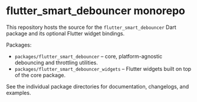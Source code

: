 # flutter_smart_debouncer monorepo

This repository hosts the source for the `flutter_smart_debouncer` Dart package and
its optional Flutter widget bindings.

Packages:

- `packages/flutter_smart_debouncer` – core, platform-agnostic debouncing and throttling utilities.
- `packages/flutter_smart_debouncer_widgets` – Flutter widgets built on top of the core package.

See the individual package directories for documentation, changelogs, and examples.
